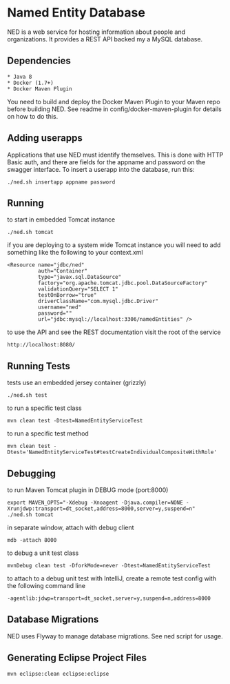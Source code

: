 Named Entity Database
=====================

NED is a web service for hosting information about people and organizations. It provides a REST API backed my a MySQL database.

Dependencies
------------
    * Java 8
    * Docker (1.7+)
    * Docker Maven Plugin

You need to build and deploy the Docker Maven Plugin to your Maven repo before
building NED. See readme in config/docker-maven-plugin for details on how to do
this.

Adding userapps
---------------

Applications that use NED must identify themselves. This is done with HTTP Basic
auth, and there are fields for the appname and password on the swagger
interface. To insert a userapp into the database, run this:

    ./ned.sh insertapp appname password
    
Running
-------

to start in embedded Tomcat instance

    ./ned.sh tomcat
    
if you are deploying to a system wide Tomcat instance you will need to add something like the following to your context.xml

    <Resource name="jdbc/ned"
              auth="Container"
              type="javax.sql.DataSource"
              factory="org.apache.tomcat.jdbc.pool.DataSourceFactory"
              validationQuery="SELECT 1"
              testOnBorrow="true"
              driverClassName="com.mysql.jdbc.Driver"
              username="ned"
              password=""
              url="jdbc:mysql://localhost:3306/namedEntities" />

to use the API and see the REST documentation visit the root of the service

    http://localhost:8080/

Running Tests
-------------

tests use an embedded jersey container (grizzly)

    ./ned.sh test

to run a specific test class

    mvn clean test -Dtest=NamedEntityServiceTest
    
to run a specific test method

    mvn clean test -Dtest='NamedEntityServiceTest#testCreateIndividualCompositeWithRole'
    
Debugging
---------

to run Maven Tomcat plugin in DEBUG mode (port:8000)

    export MAVEN_OPTS="-Xdebug -Xnoagent -Djava.compiler=NONE -Xrunjdwp:transport=dt_socket,address=8000,server=y,suspend=n"
    ./ned.sh tomcat
    
in separate window, attach with debug client

    mdb -attach 8000
    
to debug a unit test class
    
    mvnDebug clean test -DforkMode=never -Dtest=NamedEntityServiceTest
    
to attach to a debug unit test with IntelliJ, create a remote test config with the following command line
    
    -agentlib:jdwp=transport=dt_socket,server=y,suspend=n,address=8000

Database Migrations
-------------------

NED uses Flyway to manage database migrations. See ned script for usage.

Generating Eclipse Project Files
--------------------------------

    mvn eclipse:clean eclipse:eclipse
